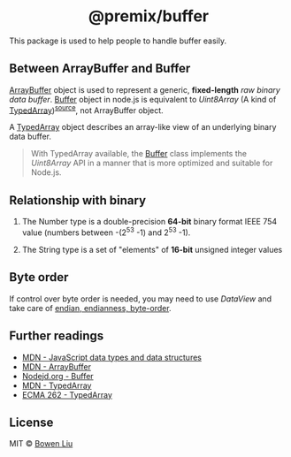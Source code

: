 <h1 align="center">@premix/buffer</h1>

This package is used to help people to handle buffer easily.

## Between ArrayBuffer and Buffer

[ArrayBuffer][mdn-array-buffer] object is used to represent a generic, **fixed-length** _raw binary data buffer_. [Buffer][nodejs-buffer] object in node.js is equivalent to _Uint8Array_ (A kind of [TypedArray][mdn-typed-array])<sup>[source](https://nodejs.org/dist/latest/docs/api/buffer.html#buffer_buffers_and_typedarray)</sup>, not ArrayBuffer object.

A [TypedArray][mdn-typed-array] object describes an array-like view of an underlying binary data buffer.

> With TypedArray available, the [Buffer][nodejs-buffer] class implements the _Uint8Array_ API in a manner that is more optimized and suitable for Node.js.

[mdn-array-buffer]: https://developer.mozilla.org/en-US/docs/Web/JavaScript/Reference/Global_Objects/ArrayBuffer
[nodejs-buffer]: https://nodejs.org/dist/latest-v13.x/docs/api/buffer.html#buffer_buffer
[mdn-typed-array]: https://developer.mozilla.org/en-US/docs/Web/JavaScript/Reference/Global_Objects/TypedArray

## Relationship with binary

1. The Number type is a double-precision **64-bit** binary format IEEE 754 value (numbers between -(2<sup>53</sup> -1) and 2<sup>53</sup> -1).

1. The String type is a set of "elements" of **16-bit** unsigned integer values

## Byte order

If control over byte order is needed, you may need to use _DataView_ and take care of [endian, endianness, byte-order](https://developer.mozilla.org/en-US/docs/Glossary/Endianness).

## Further readings

- [MDN - JavaScript data types and data structures](https://developer.mozilla.org/en-US/docs/Web/JavaScript/Data_structures)
- [MDN - ArrayBuffer][mdn-array-buffer]
- [Nodejd.org - Buffer][nodejs-buffer]
- [MDN - TypedArray][mdn-typed-array]
- [ECMA 262 - TypedArray](https://www.ecma-international.org/ecma-262/#sec-typedarray-objects)

## License

MIT © [Bowen Liu](https://github.com/lbwa)
